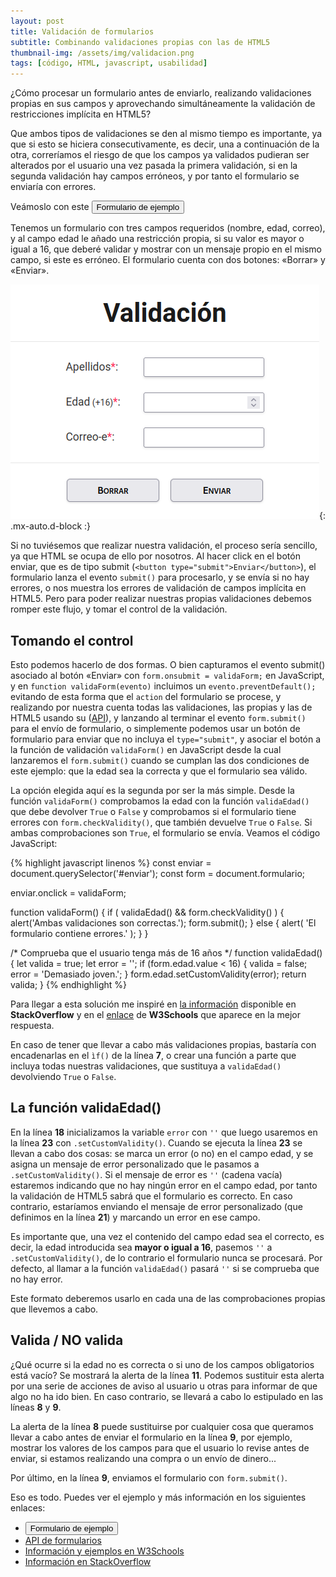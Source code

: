 ```yaml
---
layout: post
title: Validación de formularios
subtitle: Combinando validaciones propias con las de HTML5
thumbnail-img: /assets/img/validacion.png
tags: [código, HTML, javascript, usabilidad]
---
```

¿Cómo procesar un formulario antes de enviarlo, realizando validaciones propias en sus campos y aprovechando simultáneamente la validación de restricciones implícita en HTML5?

Que ambos tipos de validaciones se den al mismo tiempo es importante, ya que si esto se hiciera consecutivamente, es decir, una a continuación de la otra, correríamos el riesgo de que los campos ya validados pudieran ser alterados por el usuario una vez pasada la primera validación, si en la segunda validación hay campos erróneos, y por tanto el formulario se enviaría con errores.

Veámoslo con este [<button>Formulario de ejemplo</button>](https://javguerra.github.io/02-bootcamp-fs-javascript/validacion.html)

Tenemos un formulario con tres campos requeridos (nombre, edad, correo), y al campo edad le añado una restricción propia, si su valor es mayor o igual a 16, que deberé validar y mostrar con un mensaje propio en el mismo campo, si este es erróneo. El formulario cuenta con dos botones: «Borrar» y «Enviar».

![Validación](/assets/img/validacion.png){: .mx-auto.d-block :}

Si no tuviésemos que realizar nuestra validación, el proceso sería sencillo, ya que HTML se ocupa de ello por nosotros. Al hacer click en el botón enviar, que es de tipo submit (```<button type="submit">Enviar</button>```), el formulario lanza el evento ```submit()``` para procesarlo, y se envía si no hay errores, o nos muestra los errores de validación de campos implícita en HTML5. Pero para poder realizar nuestras propias validaciones debemos romper este flujo, y tomar el control de la validación.

## Tomando el control

Esto podemos hacerlo de dos formas. O bien capturamos el evento submit() asociado al botón «Enviar» con ```form.onsubmit = validaForm;``` en JavaScript, y en ```function validaForm(evento)``` incluimos un ```evento.preventDefault();``` evitando de esta forma que el ```action``` del formulario se procese, y realizando por nuestra cuenta todas las validaciones, las propias y las de HTML5 usando su ([API](https://www.w3.org/TR/html5/forms.html#the-constraint-validation-api)), y lanzando al terminar el evento ```form.submit()``` para el envío de formulario, o simplemente podemos usar un botón de formulario para enviar que no incluya el ```type="submit"```, y asociar el botón a la función de validación ```validaForm()``` en JavaScript desde la cual lanzaremos el ```form.submit()``` cuando se cumplan las dos condiciones de este ejemplo: que la edad sea la correcta y que el formulario sea válido.

La opción elegida aquí es la segunda por ser la más simple. Desde la función ```validaForm()``` comprobamos la edad con la función ```validaEdad()``` que debe devolver ```True``` o ```False``` y comprobamos si el formulario tiene errores con ```form.checkValidity()```, que también devuelve ```True``` o ```False```. Si ambas comprobaciones son ```True```, el formulario se envía. Veamos el código JavaScript:

{% highlight javascript linenos %}
const enviar = document.querySelector('#enviar');
const form   = document.formulario;

enviar.onclick = validaForm;

function validaForm() {
  if ( validaEdad() && form.checkValidity() ) {
    alert('Ambas validaciones son correctas.');
    form.submit();
  } else {
    alert( 'El formulario contiene errores.' );
  }
}

/* Comprueba que el usuario tenga más de 16 años */
function validaEdad() {
  let valida = true;
  let error  = '';
  if (form.edad.value < 16) {
      valida = false;
      error  = 'Demasiado joven.';
  }
  form.edad.setCustomValidity(error);
  return valida;
}
{% endhighlight %}

Para llegar a esta solución me inspiré en [la información](https://stackoverflow.com/questions/45789010/how-to-use-html-form-checkvalidity) disponible en **StackOverflow** y en el [enlace](https://www.w3schools.com/js/js_validation_api.asp) de **W3Schools** que aparece en la mejor respuesta.

En caso de tener que llevar a cabo más validaciones propias, bastaría con encadenarlas en el ```ìf()``` de la línea **7**, o crear una función a parte que incluya todas nuestras validaciones, que sustituya a ```validaEdad()``` devolviendo ```True``` o ```False```.

## La función validaEdad()

En la línea **18** inicializamos la variable ```error``` con ```''``` que luego usaremos en la línea **23** con ```.setCustomValidity()```. Cuando se ejecuta la línea **23** se llevan a cabo dos cosas: se marca un error (o no) en el campo edad, y se asigna un mensaje de error personalizado que le pasamos a ```.setCustomValidity()```. Si el mensaje de error es ```''``` (cadena vacía) estaremos indicando que no hay ningún error en el campo edad, por tanto la validación de HTML5 sabrá que el formulario es correcto. En caso contrario, estaríamos enviando el mensaje de error personalizado (que definimos en la línea **21**) y marcando un error en ese campo. 

Es importante que, una vez el contenido del campo edad sea el correcto, es decir, la edad introducida sea **mayor o igual a 16**, pasemos ```''``` a ```.setCustomValidity()```, de lo contrario el formulario nunca se procesará. Por defecto, al llamar a la función ```validaEdad()``` pasará ```''``` si se comprueba que no hay error.

Este formato deberemos usarlo en cada una de las comprobaciones propias que llevemos a cabo.

## Valida / NO valida

¿Qué ocurre si la edad no es correcta o si uno de los campos obligatorios está vacío? Se mostrará la alerta de la línea **11**. Podemos sustituir esta alerta por una serie de acciones de aviso al usuario u otras para informar de que algo no ha ido bien. En caso contrario, se llevará a cabo lo estipulado en las líneas **8** y **9**.

La alerta de la línea **8** puede sustituirse por cualquier cosa que queramos llevar a cabo antes de enviar el formulario en la línea **9**, por ejemplo, mostrar los valores de los campos para que el usuario lo revise antes de enviar, si estamos realizando una compra o un envío de dinero...

Por último, en la línea **9**, enviamos el formulario con ```form.submit()```.

Eso es todo. Puedes ver el ejemplo y más información en los siguientes enlaces:

* [<button>Formulario de ejemplo</button>](https://javguerra.github.io/02-bootcamp-fs-javascript/validacion.html)
* [API de formularios](https://www.w3.org/TR/html5/forms.html#the-constraint-validation-api)
* [Información y ejemplos en W3Schools](https://www.w3schools.com/js/js_validation_api.asp)
* [Información en StackOverflow](https://stackoverflow.com/questions/45789010/how-to-use-html-form-checkvalidity)




